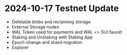 # 2024-10-17 Testnet Update
<!-- TODO write this section -->

- Deletable blobs and reclaiming storage
- External Storage nodes
- WAL Token used for payments and WAL <> SUI faucet
- Staking and Unstaking with Staking App
- Epoch change and shard migration
- Explorer
